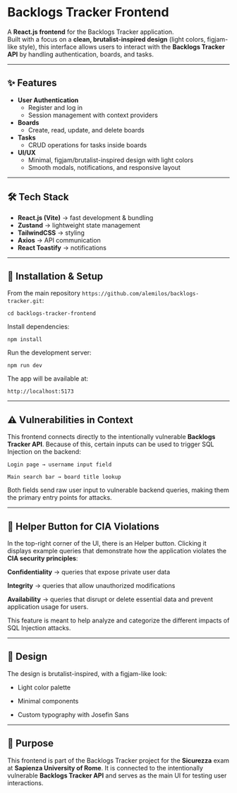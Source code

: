 # Backlogs Tracker Frontend

A **React.js frontend** for the Backlogs Tracker application.  
Built with a focus on a **clean, brutalist-inspired design** (light colors, figjam-like style), this interface allows users to interact with the **Backlogs Tracker API** by handling authentication, boards, and tasks.

---

## ✨ Features

- **User Authentication**
  - Register and log in
  - Session management with context providers
- **Boards**
  - Create, read, update, and delete boards
- **Tasks**
  - CRUD operations for tasks inside boards
- **UI/UX**
  - Minimal, figjam/brutalist-inspired design with light colors
  - Smooth modals, notifications, and responsive layout

---

## 🛠️ Tech Stack

- **React.js (Vite)** → fast development & bundling
- **Zustand** → lightweight state management
- **TailwindCSS** → styling
- **Axios** → API communication
- **React Toastify** → notifications

---

## 🚀 Installation & Setup

From the main repository `https://github.com/alemilos/backlogs-tracker.git`:

`cd backlogs-tracker-frontend`

Install dependencies:

`npm install`

Run the development server:

`npm run dev`

The app will be available at:

`http://localhost:5173`

---

## ⚠️ Vulnerabilities in Context

This frontend connects directly to the intentionally vulnerable **Backlogs Tracker API**.
Because of this, certain inputs can be used to trigger SQL Injection on the backend:

`Login page → username input field`

`Main search bar → board title lookup`

Both fields send raw user input to vulnerable backend queries, making them the primary entry points for attacks.

---

## 🧭 Helper Button for CIA Violations

In the top-right corner of the UI, there is an Helper button.
Clicking it displays example queries that demonstrate how the application violates the **CIA security principles**:

**Confidentiality** → queries that expose private user data

**Integrity** → queries that allow unauthorized modifications

**Availability** → queries that disrupt or delete essential data and prevent application usage for users.

This feature is meant to help analyze and categorize the different impacts of SQL Injection attacks.

---

## 🎨 Design

The design is brutalist-inspired, with a figjam-like look:

- Light color palette

- Minimal components

- Custom typography with Josefin Sans

---

## 📑 Purpose

This frontend is part of the Backlogs Tracker project for the **Sicurezza** exam at **Sapienza University of Rome**.
It is connected to the intentionally vulnerable **Backlogs Tracker API** and serves as the main UI for testing user interactions.
